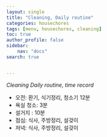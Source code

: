 ```yaml
---
layout: single
title: "Cleaning, Daily routine"
categories: housechores
tags: [menu, housechores, cleaning]
toc: true
author_profile: false
sidebar:
    nav: "docs"
search: true


---
```


*Cleaning Daily routine, time record*

- 오전: 환기, 식기정리, 청소기 12분
- 욕실 청소: 3분
- 설거지 : 10분
- 점심: 식사, 주방정리, 설겆이
- 저녁: 식사, 주방정리, 설겆이